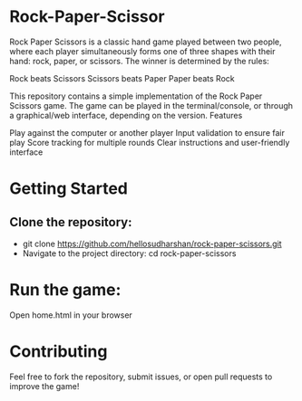 # Rock-Paper-Scissor
Rock Paper Scissors is a classic hand game played between two people, where each player simultaneously forms one of three shapes with their hand: rock, paper, or scissors.
The winner is determined by the rules:

Rock beats Scissors
Scissors beats Paper
Paper beats Rock

This repository contains a simple implementation of the Rock Paper Scissors game. The game can be played in the terminal/console, or through a graphical/web interface, depending on the version.
Features

Play against the computer or another player
Input validation to ensure fair play
Score tracking for multiple rounds
Clear instructions and user-friendly interface

# Getting Started

## Clone the repository:
- git clone https://github.com/hellosudharshan/rock-paper-scissors.git
- Navigate to the project directory: cd rock-paper-scissors

# Run the game:
Open home.html in your browser

# Contributing
Feel free to fork the repository, submit issues, or open pull requests to improve the game!
